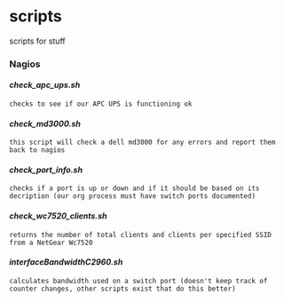 # scripts #
scripts for stuff


### Nagios #

#### *check_apc_ups.sh*
`checks to see if our APC UPS is functioning ok`

#### *check_md3000.sh*
`this script will check a dell md3000 for any errors and report them back to nagios`

#### *check_port_info.sh*
`checks if a port is up or down and if it should be based on its decription (our org process must have switch ports documented)`

#### *check_wc7520_clients.sh*
`returns the number of total clients and clients per specified SSID from a NetGear Wc7520`


#### *interfaceBandwidthC2960.sh*
`calculates bandwidth used on a switch port (doesn't keep track of counter changes, other scripts exist that do this better)`
